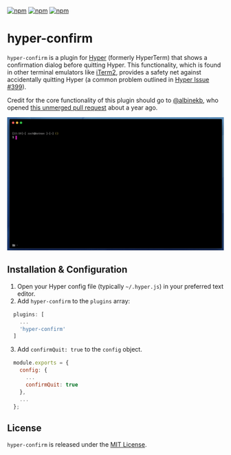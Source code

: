 [![npm](https://img.shields.io/npm/v/hyper-confirm.svg)]() [![npm](https://img.shields.io/npm/dt/hyper-confirm.svg)]() [![npm](https://img.shields.io/npm/l/hyper-confirm.svg)]()

# hyper-confirm

`hyper-confirm` is a plugin for [Hyper](https://hyper.is/) (formerly HyperTerm) that shows a confirmation dialog before quitting Hyper. This functionality, which is found in other terminal emulators like [iTerm2](https://www.iterm2.com/), provides a safety net against accidentally quitting Hyper (a common problem outlined in [Hyper Issue #399](https://github.com/zeit/hyper/issues/399)).

Credit for the core functionality of this plugin should go to [@albinekb](https://github.com/albinekb), who opened [this unmerged pull request](https://github.com/zeit/hyper/pull/403) about a year ago.

![](.github/demo.gif)

## Installation & Configuration

1. Open your Hyper config file (typically `~/.hyper.js`) in your preferred text editor.
2. Add `hyper-confirm` to the `plugins` array:
  ```javascript
    plugins: [
      ...
      'hyper-confirm'
    ]
  ```
3. Add `confirmQuit: true` to the `config` object.
  ```javascript
    module.exports = {
      config: {
        ...
        confirmQuit: true
      },
      ...
    };
  ```

## License

`hyper-confirm` is released under the [MIT License](LICENSE.md).

